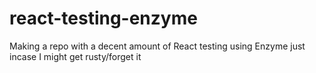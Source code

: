 # react-testing-enzyme

Making a repo with a decent amount of React testing using Enzyme just incase I might get rusty/forget it
